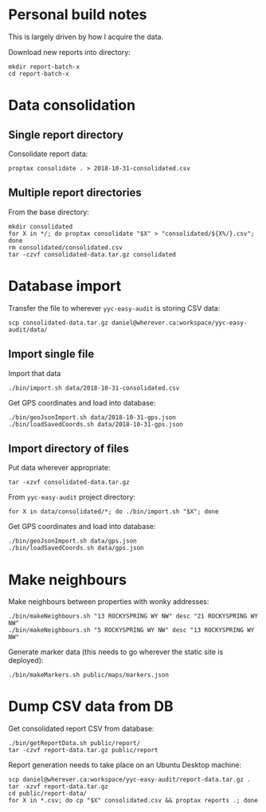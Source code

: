 Personal build notes
====================

This is largely driven by how I acquire the data.


Download new reports into directory:

```
mkdir report-batch-x
cd report-batch-x
```

# Data consolidation

## Single report directory

Consolidate report data:

```
proptax consolidate . > 2018-10-31-consolidated.csv
```

## Multiple report directories

From the base directory:

```
mkdir consolidated
for X in */; do proptax consolidate "$X" > "consolidated/${X%/}.csv"; done
rm consolidated/consolidated.csv
tar -czvf consolidated-data.tar.gz consolidated 
```

# Database import

Transfer the file to wherever `yyc-easy-audit` is storing CSV data:

```
scp consolidated-data.tar.gz daniel@wherever.ca:workspace/yyc-easy-audit/data/
```

## Import single file

Import that data

```
./bin/import.sh data/2018-10-31-consolidated.csv
```

Get GPS coordinates and load into database:

```
./bin/geoJsonImport.sh data/2018-10-31-gps.json
./bin/loadSavedCoords.sh data/2018-10-31-gps.json
```

## Import directory of files

Put data wherever appropriate:

```
tar -xzvf consolidated-data.tar.gz
```

From `yyc-easy-audit` project directory:

```
for X in data/consolidated/*; do ./bin/import.sh "$X"; done
```

Get GPS coordinates and load into database:

```
./bin/geoJsonImport.sh data/gps.json
./bin/loadSavedCoords.sh data/gps.json
```

# Make neighbours

Make neighbours between properties with wonky addresses:

```
./bin/makeNeighbours.sh "13 ROCKYSPRING WY NW" desc "21 ROCKYSPRING WY NW"
./bin/makeNeighbours.sh "5 ROCKYSPRING WY NW" desc "13 ROCKYSPRING WY NW"
```

Generate marker data (this needs to go wherever the static site is deployed):

```
./bin/makeMarkers.sh public/maps/markers.json
```

# Dump CSV data from DB

Get consolidated report CSV from database:

```
./bin/getReportData.sh public/report/
tar -czvf report-data.tar.gz public/report
```

Report generation needs to take place on an Ubuntu Desktop machine:

```
scp daniel@wherever.ca:workspace/yyc-easy-audit/report-data.tar.gz .
tar -xzvf report-data.tar.gz
cd public/report-data/
for X in *.csv; do cp "$X" consolidated.csv && proptax reports .; done
```


